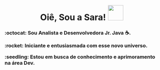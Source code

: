**<h1 align="center"> Oiê, Sou a Sara! <img src="https://raw.githubusercontent.com/jakeliny/jakeliny/master/images/cat-gif.gif" width="50"></h1>**
<h3><p>:octocat: Sou Analista e Desenvolvedora Jr. Java ☕.</p>
  <p>:rocket: Iniciante e entusiasmada com esse novo universo.</p>
  <p>:seedling: Estou em busca de conhecimento e aprimoramento na área Dev.</p></h3>


<!---
Sa-G0S/Sa-G0S is a ✨ special ✨ repository because its `README.md` (this file) appears on your GitHub profile.
You can click the Preview link to take a look at your changes.
--->

